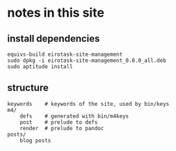 # notes in this site

## install dependencies

    equivs-build eirotask-site-management
    sudo dpkg -i eirotask-site-management_0.0.0_all.deb
    sudo aptitude install

## structure

    keywords    # keywords of the site, used by bin/keys
    m4/
        defs    # generated with bin/m4keys
        post    # prelude to defs
        render  # prelude to pandoc
    posts/
        blog posts


